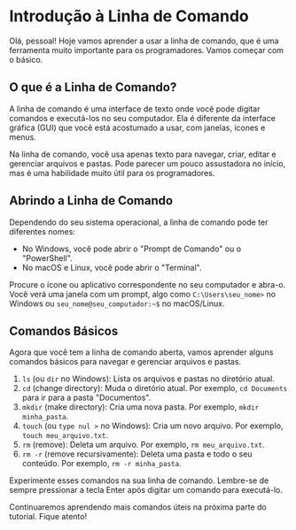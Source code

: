 # Introdução à Linha de Comando

Olá, pessoal! Hoje vamos aprender a usar a linha de comando, que é uma ferramenta muito importante para os programadores. Vamos começar com o básico.

## O que é a Linha de Comando?

A linha de comando é uma interface de texto onde você pode digitar comandos e executá-los no seu computador. Ela é diferente da interface gráfica (GUI) que você está acostumado a usar, com janelas, ícones e menus.

Na linha de comando, você usa apenas texto para navegar, criar, editar e gerenciar arquivos e pastas. Pode parecer um pouco assustadora no início, mas é uma habilidade muito útil para os programadores.

## Abrindo a Linha de Comando

Dependendo do seu sistema operacional, a linha de comando pode ter diferentes nomes:

- No Windows, você pode abrir o "Prompt de Comando" ou o "PowerShell".
- No macOS e Linux, você pode abrir o "Terminal".

Procure o ícone ou aplicativo correspondente no seu computador e abra-o. Você verá uma janela com um prompt, algo como `C:\Users\seu_nome>` no Windows ou `seu_nome@seu_computador:~$` no macOS/Linux.

## Comandos Básicos

Agora que você tem a linha de comando aberta, vamos aprender alguns comandos básicos para navegar e gerenciar arquivos e pastas.

1. `ls` (ou `dir` no Windows): Lista os arquivos e pastas no diretório atual.
2. `cd` (change directory): Muda o diretório atual. Por exemplo, `cd Documents` para ir para a pasta "Documentos".
3. `mkdir` (make directory): Cria uma nova pasta. Por exemplo, `mkdir minha_pasta`.
4. `touch` (ou `type nul >` no Windows): Cria um novo arquivo. Por exemplo, `touch meu_arquivo.txt`.
5. `rm` (remove): Deleta um arquivo. Por exemplo, `rm meu_arquivo.txt`.
6. `rm -r` (remove recursivamente): Deleta uma pasta e todo o seu conteúdo. Por exemplo, `rm -r minha_pasta`.

Experimente esses comandos na sua linha de comando. Lembre-se de sempre pressionar a tecla Enter após digitar um comando para executá-lo.

Continuaremos aprendendo mais comandos úteis na próxima parte do tutorial. Fique atento!